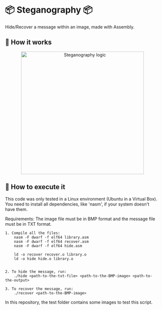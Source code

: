 # 📦 Steganography 📦

Hide/Recover a message within an image, made with Assembly.

## 🧰 How it works

<p align="center"><img src="https://i.imgur.com/PLAOtMB.png" width="400" height="400" alt="Steganography logic"></p>

## 🚀 How to execute it

This code was only tested in a Linux environment (Ubuntu in a Virtual Box).
You need to install all dependencies, like 'nasm', if your system doesn't have them.

Requirements: The image file must be in BMP format and the message file must be in TXT format.

```
1. Compile all the files:
	nasm -F dwarf -f elf64 library.asm
	nasm -F dwarf -f elf64 recover.asm
	nasm -F dwarf -f elf64 hide.asm

	ld -o recover recover.o library.o
	ld -o hide hide.o library.o


2. To hide the message, run:
	./hide <path-to-the-txt-file> <path-to-the-BMP-image> <path-to-the-output>

3. To recover the message, run:
	./recover <path-to-the-BMP-image>
```

In this repository, the test folder contains some images to test this script.
